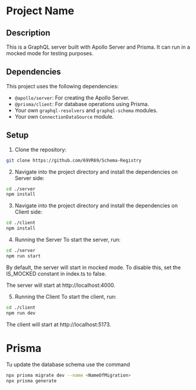 # Project Name

## Description

This is a GraphQL server built with Apollo Server and Prisma. It can run in a mocked mode for testing purposes.

## Dependencies

This project uses the following dependencies:

- `@apollo/server`: For creating the Apollo Server.
- `@prisma/client`: For database operations using Prisma.
- Your own `graphql-resolvers` and `graphql-schema` modules.
- Your own `ConnectionDataSource` module.

## Setup

1. Clone the repository:

```bash
git clone https://github.com/69VR69/Schema-Registry
```

2. Navigate into the project directory and install the dependencies on Server side:

```bash
cd ./server
npm install
```

3. Navigate into the project directory and install the dependencies on Client side:

```bash
cd ./client
npm install
```

4. Running the Server
   To start the server, run:

```bash
cd ./server
npm run start
```

By default, the server will start in mocked mode. To disable this, set the IS_MOCKED constant in index.ts to false.

The server will start at http://localhost:4000.

5. Running the Client
   To start the client, run:

```bash
cd ./client
npm run dev
```

The client will start at http://localhost:5173.

# Prisma

Tu update the database schema use the command
```bash
npx prisma migrate dev --name <NameOfMigration>
npx prisma generate
```
